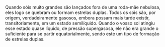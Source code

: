﻿Quando sóis muito grandes são lançados fora de uma roda-mãe nebulosa, eles logo se quebram ou formam estrelas duplas. Todos os sóis são, por origem, verdadeiramente gasosos, embora possam mais tarde existir, transitoriamente, em um estado semilíquido. Quando o vosso sol atingiu esse estado quase líquido, de pressão supergasosa, ele não era grande o suficiente para se partir equatorialmente, sendo este um tipo de formação de estrelas duplas.